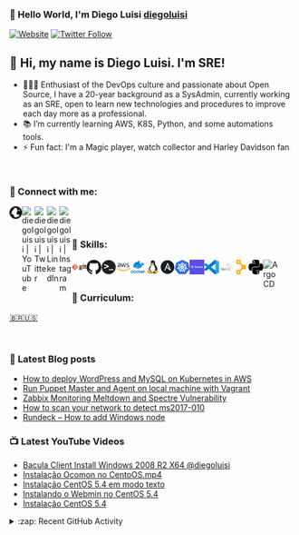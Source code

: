 ### 👋 Hello World, I'm Diego Luisi [diegoluisi][website]


[![Website](https://img.shields.io/website?label=diegoluisi.eti.br&style=for-the-badge&url=http%3A%2F%2Fwww.diegoluisi.eti.br)](http://www.diegoluisi.eti.br)
[![Twitter Follow](https://img.shields.io/twitter/follow/diegoluisi?color=1DA1F2&logo=twitter&style=for-the-badge)](https://twitter.com/intent/follow?original_referer=https%3A%2F%2Fgithub.com%2Fdiegoluisi&screen_name=diegoluisi)

## 🤖 Hi, my name is Diego Luisi. I'm SRE!

-  👨🏼‍💻 Enthusiast of the DevOps culture and passionate about Open Source, I have a 20-year background as a SysAdmin, currently working as an SRE, open to learn new technologies and procedures to improve each day more as a professional. 
- 📚 I’m currently learning AWS, K8S, Python, and some automations tools.
- ⚡ Fun fact: I'm a Magic player, watch collector and Harley Davidson fan

<br />

### 🔔 Connect with me:

[<img align="left" alt="diegoluisi.com" width="22px" src="https://raw.githubusercontent.com/iconic/open-iconic/master/svg/globe.svg" />][website]
[<img align="left" alt="diegoluisi | YouTube" width="22px" src="https://cdn.jsdelivr.net/npm/simple-icons@v3/icons/youtube.svg" />][youtube]
[<img align="left" alt="diegoluisi | Twitter" width="22px" src="https://cdn.jsdelivr.net/npm/simple-icons@v3/icons/twitter.svg" />][twitter]
[<img align="left" alt="diegoluisi | LinkedIn" width="22px" src="https://cdn.jsdelivr.net/npm/simple-icons@v3/icons/linkedin.svg" />][linkedin]
[<img align="left" alt="diegoluisi | Instagram" width="22px" src="https://cdn.jsdelivr.net/npm/simple-icons@v3/icons/instagram.svg" />][instagram]

<br />
<br />

### 🚀 Skills:

<img align="left" alt="Git" width="26px" src="https://raw.githubusercontent.com/github/explore/80688e429a7d4ef2fca1e82350fe8e3517d3494d/topics/git/git.png" />
<img align="left" alt="GitHub" width="26px" src="https://raw.githubusercontent.com/github/explore/78df643247d429f6cc873026c0622819ad797942/topics/github/github.png" />
<img align="left" alt="Terminal" width="26px" src="https://raw.githubusercontent.com/github/explore/80688e429a7d4ef2fca1e82350fe8e3517d3494d/topics/terminal/terminal.png" />
<img align="left" alt="AWS" width="26px" src="https://raw.githubusercontent.com/github/explore/80688e429a7d4ef2fca1e82350fe8e3517d3494d/topics/aws/aws.png" />
<img align="left" alt="Docker" width="26px" src="https://raw.githubusercontent.com/github/explore/80688e429a7d4ef2fca1e82350fe8e3517d3494d/topics/docker/docker.png" />
<img align="left" alt="Linux" width="26px" src="https://raw.githubusercontent.com/github/explore/80688e429a7d4ef2fca1e82350fe8e3517d3494d/topics/linux/linux.png" />
<img align="left" alt="Ansible" width="26px" src="https://raw.githubusercontent.com/github/explore/80688e429a7d4ef2fca1e82350fe8e3517d3494d/topics/ansible/ansible.png" />
<img align="left" alt="Kubernetes" width="26px" src="https://raw.githubusercontent.com/github/explore/80688e429a7d4ef2fca1e82350fe8e3517d3494d/topics/kubernetes/kubernetes.png" />
<img align="left" alt="Terraform" width="26px" src="https://raw.githubusercontent.com/github/explore/80688e429a7d4ef2fca1e82350fe8e3517d3494d/topics/terraform/terraform.png" />
<img align="left" alt="Visual Studio Code" width="26px" src="https://raw.githubusercontent.com/github/explore/80688e429a7d4ef2fca1e82350fe8e3517d3494d/topics/visual-studio-code/visual-studio-code.png" />
<img align="left" alt="MySQL" width="26px" src="https://raw.githubusercontent.com/github/explore/80688e429a7d4ef2fca1e82350fe8e3517d3494d/topics/mysql/mysql.png" />
<img align="left" alt="Puppet" width="26px" src="https://raw.githubusercontent.com/ralexrivero/xelar_theme_profile/main/icons/puppet.svg" />
<img align="left" alt="Python" width="26px" src="https://raw.githubusercontent.com/Workshape/tech-icons/master/icons/python.svg" />
<img align="left" alt="ArgoCD" width="26px" src="https://landscape.cncf.io/logos/argo.svg" />


<br />
<br />

### 📄 Curriculum:
[🇧🇷](https://github.com/diegoluisi/personal/blob/master/Diego_Luisi_BR.md)[🇺🇸](https://github.com/diegoluisi/personal/blob/master/Diego_Luisi_EN.md)

<br />

### 📝 Latest Blog posts
<!-- BLOG-POST-LIST:START -->
- [How to deploy WordPress and MySQL on Kubernetes in AWS](http://www.diegoluisi.eti.br/2022/01/17/how-to-deploy-wordpress-and-mysql-on-kubernetes-in-aws/)
- [Run Puppet Master and Agent on local machine with Vagrant](http://www.diegoluisi.eti.br/2022/01/14/puppet-master-and-agent-vagrant/)
- [Zabbix Monitoring Meltdown and Spectre Vulnerability](http://www.diegoluisi.eti.br/2018/01/05/zabbix-monitoring-meltdown-spectre-vulnerability/)
- [How to scan your network to detect ms2017-010](http://www.diegoluisi.eti.br/2017/05/17/scan-network-detect-ms2017-010/)
- [Rundeck – How to add Windows node](http://www.diegoluisi.eti.br/2015/06/17/rundeck-how-to-add-windows-node/)
<!-- BLOG-POST-LIST:END -->

### 📺 Latest YouTube Videos
<!-- YOUTUBE:START -->
- [Bacula Client Install Windows 2008 R2 X64 @diegoluisi](https://www.youtube.com/watch?v=XYr9QrrrEZ8)
- [Instalação Ocomon no CentoOS.mp4](https://www.youtube.com/watch?v=rXk6NDRi3hk)
- [Instalação CentOS 5.4 em modo texto](https://www.youtube.com/watch?v=ik7WDrOYwPw)
- [Instalando o Webmin no CentOS 5.4](https://www.youtube.com/watch?v=f7CmTPP0FcA)
- [Instalação CentOS 5.4](https://www.youtube.com/watch?v=004SQHTg54g)
<!-- YOUTUBE:END -->

<details>
  <summary>:zap: Recent GitHub Activity</summary>
  
<!--START_SECTION:activity-->
1. 🗣 Commented on [#644](https://github.com/voxpupuli/puppet-php/issues/644) in [voxpupuli/puppet-php](https://github.com/voxpupuli/puppet-php)
<!--END_SECTION:activity-->

</details>

[website]: http://www.diegoluisi.eti.br
[twitter]: https://twitter.com/diegoluisi
[youtube]: https://youtube.com/diegoluisi
[instagram]: https://instagram.com/diegoluisi
[linkedin]: https://linkedin.com/in/diegoluisi